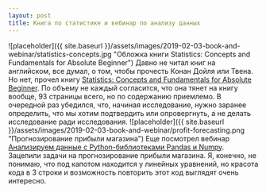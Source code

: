 ```yaml
---
layout: post
title: Книга по статистике и вебинар по анализу данных
---
```


![placeholder]({{ site.baseurl }}/assets/images/2019-02-03-book-and-webinar/statistics-concepts.jpg "Обложка книги Statistics: Concepts and Fundamentals for Absolute Beginner")
Давно не читал книг на английском, все думал, о том, чтобы прочесть Конан Дойля или Твена. Но нет, прочел книгу [Statistics: Concepts and Fundamentals for Absolute Beginner](https://www.amazon.com/gp/product/B07HW1HR3T). По объему не каждый согласится, что она тянет на книгу вообще, 93 страницы всего, но по содержанию приемлемо. В очередной раз убедился, что, начиная исследование, нужно заранее определить, что мы хотим подтвердить или опровергнуть, а не делать исследование ради исследования. 
![placeholder]({{ site.baseurl }}/assets/images/2019-02-03-book-and-webinar/profit-forecasting.png "Прогнозирование прибыли магазина")
Еще посмотрел вебинар [Анализируем данные с Python-библиотеками Pandas и Numpy](https://geekbrains.ru/events/869). Зацепили задачи на прогнозирование прибыли магазина. Я, конечно, не понимаю, что под капотом находится у линейных уравнений, но красота кода в 3 строки и возможность повторить этот код выглядят очень интересно.